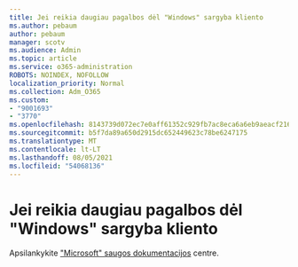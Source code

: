 ```yaml
---
title: Jei reikia daugiau pagalbos dėl "Windows" sargyba kliento
ms.author: pebaum
author: pebaum
manager: scotv
ms.audience: Admin
ms.topic: article
ms.service: o365-administration
ROBOTS: NOINDEX, NOFOLLOW
localization_priority: Normal
ms.collection: Adm_O365
ms.custom:
- "9001693"
- "3770"
ms.openlocfilehash: 8143739d072ec7e0aff61352c929fb7ac8eca6a6eb9aeacf2162a995fc30a4d0
ms.sourcegitcommit: b5f7da89a650d2915dc652449623c78be6247175
ms.translationtype: MT
ms.contentlocale: lt-LT
ms.lasthandoff: 08/05/2021
ms.locfileid: "54068136"
---
```

# <a name="for-more-help-with-windows-defender-client"></a>Jei reikia daugiau pagalbos dėl "Windows" sargyba kliento

Apsilankykite ["Microsoft" saugos dokumentacijos](https://docs.microsoft.com/security/#pivot=products&panel=products1) centre.